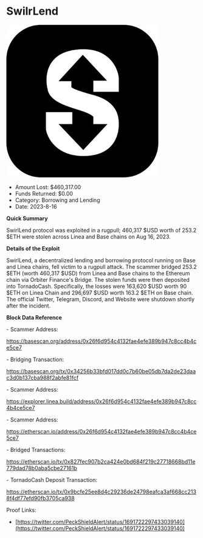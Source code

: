 # SwilrLend
![SwilrLend](/rektimages/SwirlLend-Rugpull.png)
- Amount Lost: $460,317.00
- Funds Returned: $0.00
- Category: Borrowing and Lending
- Date: 2023-8-16

**Quick Summary**

SwirlLend protocol was exploited in a rugpull; 460,317 $USD worth of 253.2 $ETH were stolen across Linea and Base chains on Aug 16, 2023.

  


 **Details of the Exploit**

SwirlLend, a decentralized lending and borrowing protocol running on Base and Linea chains, fell victim to a rugpull attack. The scammer bridged 253.2 $ETH (worth 460,317 $USD) from Linea and Base chains to the Ethereum chain via Orbiter Finance's Bridge. The stolen funds were then deposited into TornadoCash. Specifically, the losses were 163,620 $USD worth 90 $ETH on Linea Chain and 296,697 $USD worth 163.2 $ETH on Base chain. The official Twitter, Telegram, Discord, and Website were shutdown shortly after the incident.

  


 **Block Data Reference**

\- Scammer Address:

  https://basescan.org/address/0x26f6d954c4132fae4efe389b947c8cc4b4ce5ce7

\- Bridging Transaction:

https://basescan.org/tx/0x34256b33bfd017dd0c7b60be05db7da2de23daac3d0b137cba988f2abfe81fcf

  


\- Scammer Address:

  https://explorer.linea.build/address/0x26f6d954c4132fae4efe389b947c8cc4b4ce5ce7

  


\- Scammer Address:

  https://etherscan.io/address/0x26f6d954c4132fae4efe389b947c8cc4b4ce5ce7

\- Bridged Transactions:

https://etherscan.io/tx/0x827fec907b2ca424e0bd684f219c27718668bd11e779dad78b0aba5cbe27161b

\- TornadoCash Deposit Transaction:

https://etherscan.io/tx/0x9bcfe25ee8d4c29236de24798eafca3af668cc2138f4df77efd90fb3705ca938


Proof Links:
- [https://twitter.com/PeckShieldAlert/status/1691722297433039140](https://twitter.com/PeckShieldAlert/status/1691722297433039140)



